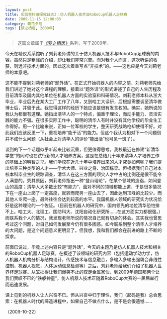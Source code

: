```yaml
---
layout: post
title: 实验室科研探究日志3：仿人机器人技术及RoboCup机器人足球赛
date: 2009-11-15 12:00:03
category: 朝花夕拾
tags: [梦之栖居, 2009年]
---
```


> 这篇文章属于[《梦之栖居》](/posts/where-the-dreams-reside/)系列，写于2009年。
	
<!--more-->

今天在精仪系系馆听了刘莉老师讲的关于仿人机器人技术与RoboCup足球赛的内容。虽然只是粗浅的介绍，却让我们非常兴奋。而对我个人而言，这次听讲的收获，则远非技术方面的，因此这次着重写点“非技术”的。——这也应是今天刘莉老师的本意吧。

这不能不提到刘莉老师的“题外话”。在正式开始机器人的内容之前，刘莉老师先给我们讲述了她对这个课程的理解，接着以“题外话”的形式讲述了自己的人生历程及目前清华及国内其他单位在机器人方面的实验室和科研情况。刘莉老师本科从浙大毕业，毕业后先在某大工厂工作了八年，又到哈工大读研，后根据需要调至清华做博士后，并留于此。我觉得这样的经历下她应该是很有发言权的。确实，她所说的我认为都很有道理。她指出清华人的一个特点，偏重于理论，而动手能力、灵活实践的能力不强。在很多实际工作中，聪明的清华人有时并没有其他学校的毕业生工作得好。用一个比喻来说，正如一位军校的学生，整天研究战略枪却使得不好。对此我们应该反思一下，重视培养“能干活”的能力。但这个我认为相对下一个问题倒并不成什么问题（从社会上对清华人的评价“能出活”也可见一斑了）。

谈到的下一个话题似乎听起来比较沉重，但更值得思考。我校最近在修建“新清华学堂”的同时也在试行新的人才培养方案，这是在总结几十年来清华人才培养工作的基础上的明智之举。我们学校在近几十年中培养出来的人才究竟如何呢？我们提出培养三种类型的人才——学术大师、兴业之将、治国栋梁。但根据我们自己对本校本科毕业生的跟踪调查，清华人在这三方面的顶尖人才中占的比例还是很不能令人满意的。究其原因，刘莉老师指出一种“登山理论”。在某个领域的造诣，如同登山的高度；清华人大多数比较“有能力”，面对不同的领域都能上道，于是很多情况下在一座山上爬了一定高度，就转而爬另一座山去了，因此达到顶峰的比较少。而其他人专爬一座，最终往往会达到较高的水平。我国机器人领域的研究实力状况恰好是这种理论的一个佐证。（目前在机器人的研究中，国内领先的地位清华恐怕排不上。哈工大、北理工、国防科大、沈阳自动化研究所……在这方面实力都很强。）而联系我个人的情况，我发现老师所说的情况自己就有切身的体会。其实我也曾思考过这个问题，对自己如何发展至今仍有很多困惑。如今联系到整个清华人才培养的大问题，是这个问题意义更明显了。但我想，我和我们都会在前进的路上不断的探求。

前面已说过，毕竟上述内容只是“题外话”，今天的主题乃是仿人机器人技术和相关的RoboCup机器人足球赛。在概述了该领域的研究内容（包括运动学动力学，仿人机器人机构分析与结构设计，传感技术与信息融合，多输入多输出强耦合非线性控制，机器人视觉，人体运动信息检测等）之后，刘莉老师给我们介绍了机器人世界杯足球赛。从笨拙得让我们爆笑不止的双足金属家伙，到2009年德国那两个让我们赞叹不已的“铁躯神童”，仿人机器人技术正随着RoboCup大赛的一届届举行而迅速发展。

课上见到的机器人让人兴奋不已。但从兴奋中归于理性，我们（起码是我）总会思索：在机器人时代的缔造进程中，如果自己不做点什么，是不是会很遗憾……

（2009-10-22）